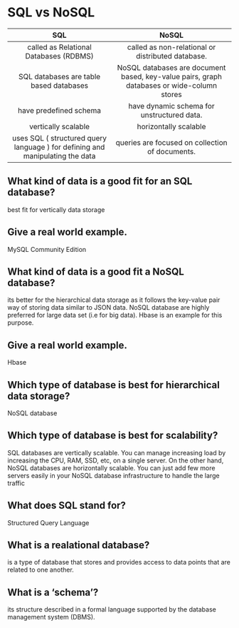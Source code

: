 # SQL vs NoSQL


| SQL | NoSQL  | 
| :---:   | :-: |
|called as Relational Databases (RDBMS) | called as non-relational or distributed database. |
SQL databases are table based databases  | NoSQL databases are document based, key-value pairs, graph databases or wide-column stores |
have predefined schema  |  have dynamic schema for unstructured data.|
vertically scalable  | horizontally scalable |
uses SQL ( structured query language ) for defining and manipulating the data | queries are focused on collection of documents.

## What kind of data is a good fit for an SQL database?
 best fit for vertically data storage

## Give a real world example.
MySQL Community Edition

## What kind of data is a good fit a NoSQL database?
its better for the hierarchical data storage as it follows the key-value pair way of storing data similar to JSON data. NoSQL database are highly preferred for large data set (i.e for big data). Hbase is an example for this purpose.

## Give a real world example.
Hbase 

## Which type of database is best for hierarchical data storage?
NoSQL database

## Which type of database is best for scalability?

SQL databases are vertically scalable. You can manage increasing load by increasing the CPU, RAM, SSD, etc, on a single server. On the other hand, NoSQL databases are horizontally scalable. You can just add few more servers easily in your NoSQL database infrastructure to handle the large traffic

## What does SQL stand for?
Structured Query Language

## What is a realational database?
is a type of database that stores and provides access to data points that are related to one another.

## What is a ‘schema’?

its structure described in a formal language supported by the database management system (DBMS).


 	 
 	 
 	 